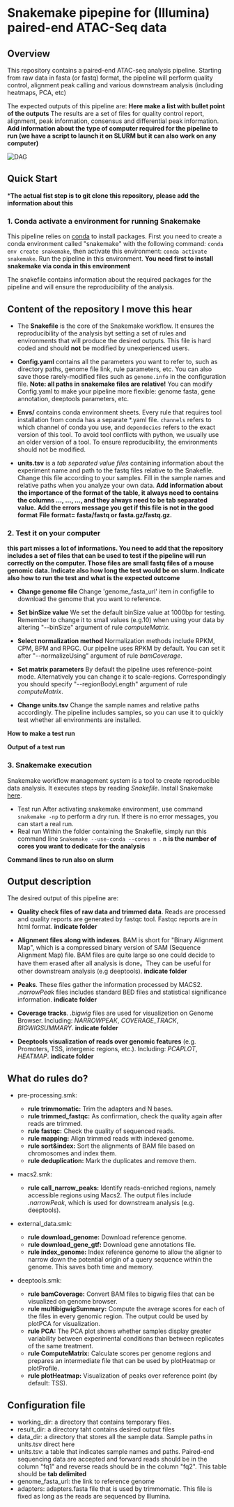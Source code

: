 # Snakemake pipepine for (Illumina) paired-end ATAC-Seq data

## Overview

This repository contains a paired-end ATAC-seq analysis pipeline. Starting from raw data in fasta (or fastq) format, the pipeline will perform quality control, alignment peak calling and various downstream analysis (including heatmaps, PCA, etc)

The expected outputs of this pipeline are:
**Here make a list with bullet point of the outputs**
The results are a set of files for quality control report, alignment, peak information, consensus and differential peak information.
**Add information about the type of computer required for the pipeline to run (we have a script to launch it on SLURM but it can also work on any computer)**

![DAG](QC_trimmed/dag.png)

## Quick Start


***The actual fist step is to git clone this repository, please add the information about this**

### 1. Conda activate a environment for running Snakemake

This pipeline relies on [conda](https://docs.conda.io/en/latest/miniconda.html) to install packages. First you need to create a conda environment called "snakemake" with the following command: ```conda env create snakemake```, then activate this environment: ```conda activate snakemake```. Run the pipeline in this environment. **You need first to install snakemake via conda in this environment**

The snakefile contains information about the required packages for the pipeline and will ensure the reproducibility of the analysis.

## Content of the repository   **I move this hear**
* The **Snakefile** is the core of the Snakemake workflow. It ensures the reproducibility of the analysis byt setting a set of rules and environments that will produce the desired outputs. This file is hard coded  and should **not** be modified by unexperienced users.

* **Config.yaml** contains all the parameters you want to refer to, such as directory paths, genome file link, rule parameters, etc. You can also save those rarely-modified files such as ```genome.info``` in the configuration file. **Note: all paths in snakemake files are relative!** You can modify Config.yaml to make your pipeline more flexible: genome fasta, gene annotation, deeptools parameters, etc.

* **Envs/** contains conda environment sheets. Every rule that requires tool installation from conda has a separate *.yaml file. ```channels``` refers to which channel of conda you use, and ```dependecies``` refers to the exact version of this tool. To avoid tool conflicts with python, we usually use an older version of a tool. To ensure reproducibility, the environments should not be modified.

* **units.tsv** is a _tab separated value files_ containing information about the experiment name and path to the fastq files relative to the Snakefile. Change this file according to your samples. Fill in the sample names and relative paths when you analyze your own data. **Add information about the importance of the format of the table, it always need to contains the columns ..., ..., ..., and they always need to be tab separated value.** **Add the errors message you get if this file is not in the good format** **File format= fasta/fastq or fasta.gz/fastq.gz.**


### 2. Test it on your computer


**this part misses a lot of informations. You need to add that the repository includes a set of files that can be used to test if the pipeline will run correctly on the computer. Those files are small fastq files of a mouse genomic data. Indicate also how long the test would be on slurm. Indicate also how to run the test and what is the expected outcome**

* **Change genome file** Change 'genome_fasta_url' item in configfile to download the genome that you want to reference.

* **Set binSize value** We set the default binSize value at 1000bp for testing. Remember to change it to small values (e.g.10) when using your data by altering "--binSize" argument of rule _computeMatrix_.

* **Select normalization method** Normalization methods include RPKM, CPM, BPM and RPGC. Our pipeline uses RPKM by default. You can set it after "--normalizeUsing" argument of rule _bamCoverage_.

* **Set matrix parameters** By default the pipeline uses reference-point mode. Alternatively you can change it to scale-regions. Correspondingly you should specify "--regionBodyLength" argument of rule _computeMatrix_.

* **Change units.tsv** Change the sample names and relative paths accordingly. The pipeline includes samples, so you can use it to quickly test whether all environments are installed.

**How to make a test run**

**Output of a test run**

### 3. Snakemake execution

Snakemake workflow management system is a tool to create reproducible data analysis. It executes steps by reading _Snakefile_. Install Snakemake [here](https://snakemake.readthedocs.io/en/stable/).
* Test run
After activating snakemake environment, use command ```snakemake -np``` to perform a dry run. If there is no error messages, you can start a real run.
* Real run
Within the folder containing the Snakefile, simply run this command line ```Snakemake --use-conda --cores n ```. **n is the number of cores you want to dedicate for the analysis**

**Command lines to run also on slurm**

## Output description

 The desired output of this pipeline are:

* **Quality check files of raw data and trimmed data**. Reads are processed and quality reports are generated by fastqc tool. Fastqc reports are in html format. **indicate folder**

* **Alignment files along with indexes**. BAM is short for "Binary Alignment Map", which is a compressed binary version of SAM (Sequence Alignment Map) file. BAM files are quite large so one could decide to have them erased after all analysis is done。They can be useful for other downstream analysis (e.g deeptools). **indicate folder**

* **Peaks**. These files gather the information processed by MACS2. _.narrowPeak_ files includes standard BED files and statistical significance information. **indicate folder**

* **Coverage tracks**. _.bigwig_ files are used for visualizetion on Genome Browser. Including: _NARROWPEAK_, _COVERAGE_TRACK_, _BIGWIGSUMMARY_. **indicate folder**

* **Deeptools visualization of reads over genomic features** (e.g. Promoters, TSS, intergenic regions, etc.). Including: _PCAPLOT_, _HEATMAP_. **indicate folder**


## What do rules do?
* pre-processing.smk:
  * **rule trimmomatic:** Trim the adapters and N bases.
  * **rule trimmed_fastqc:** As confirmation, check the quality again after reads are trimmed.
  * **rule fastqc:** Check the quality of sequenced reads.
  * **rule mapping:** Align trimmed reads with indexed genome.
  * **rule sort&index:** Sort the alignments of BAM file based on chromosomes and index them.
  * **rule deduplication:** Mark the duplicates and remove them.

* macs2.smk:
  * **rule call_narrow_peaks:** Identify reads-enriched regions, namely accessible regions using Macs2. The output files include _.narrowPeak_, which is used for downstream analysis (e.g. deeptools).

* external_data.smk:
  * **rule download_genome:** Download reference genome.
  * **rule download_gene_gtf:** Download gene annotations file.
  * **rule index_genome:** Index reference genome to allow the aligner to narrow down the potential origin of a query sequence within the genome. This saves both time and memory.

* deeptools.smk:
  * **rule bamCoverage:** Convert BAM files to bigwig files that can be visualized on genome browser.
  * **rule multibigwigSummary:** Compute the average scores for each of the files in every genomic region. The output could be used by plotPCA for visualization.
  * **rule PCA:** The PCA plot shows whether samples display greater variability between experimental conditions than between replicates of the same treatment.
  * **rule ComputeMatrix:** Calculate scores per genome regions and prepares an intermediate file that can be used by plotHeatmap or plotProfile.
  * **rule plotHeatmap:** Visualization of peaks over reference point (by default: TSS).

## Configuration file
* working_dir: a directory that contains temporary files.
* result_dir: a directory taht contains desired output files
* data_dir: a directory that stores all the sample data. Sample paths in units.tsv direct here
* units.tsv: a table that indicates sample names and paths. Paired-end sequencing data are accepted and forward reads should be in the column "fq1" and reverse reads should be in the column "fq2". This table should be **tab delimited**
* genome_fasta_url: the link to reference genome
* adapters: adapters.fasta file that is used by trimmomatic. This file is fixed as long as the reads are sequenced by Illumina.
